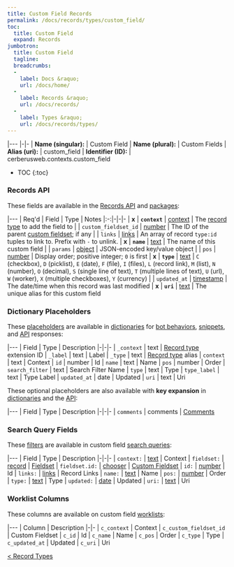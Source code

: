 ```yaml
---
title: Custom Field Records
permalink: /docs/records/types/custom_field/
toc:
  title: Custom Field
  expand: Records
jumbotron:
  title: Custom Field
  tagline: 
  breadcrumbs:
  -
    label: Docs &raquo;
    url: /docs/home/
  -
    label: Records &raquo;
    url: /docs/records/
  -
    label: Types &raquo;
    url: /docs/records/types/
---
```


|---
|-|-
| **Name (singular):** | Custom Field
| **Name (plural):** | Custom Fields
| **Alias (uri):** | custom_field
| **Identifier (ID):** | cerberusweb.contexts.custom_field

* TOC
{:toc}

### Records API

These fields are available in the [Records API](/docs/api/endpoints/records/) and [packages](/docs/packages/):

|---
| Req'd | Field | Type | Notes
|:-:|-|-|-
| **x** | **`context`** | [context](/docs/records/fields/types/context/) | The [record type](/docs/records/#record-type) to add the field to 
|   | `custom_fieldset_id` | [number](/docs/records/fields/types/number/) | The ID of the parent [custom fieldset](/docs/records/types/custom_fieldset/); if any 
|   | `links` | [links](/docs/records/fields/types/links/) | An array of record `type:id` tuples to link to. Prefix with `-` to unlink. 
| **x** | **`name`** | [text](/docs/records/fields/types/text/) | The name of this custom field 
|   | `params` | [object](/docs/records/fields/types/object/) | JSON-encoded key/value object 
|   | `pos` | [number](/docs/records/fields/types/number/) | Display order; positive integer; `0` is first 
| **x** | **`type`** | [text](/docs/records/fields/types/text/) | `C` (checkbox), `D` (picklist), `E` (date), `F` (file), `I` (files), `L` (record link), `M` (list), `N` (number), `O` (decimal), `S` (single line of text), `T` (multiple lines of text), `U` (url), `W` (worker), `X` (multiple checkboxes), `Y` (currency) 
|   | `updated_at` | [timestamp](/docs/records/fields/types/timestamp/) | The date/time when this record was last modified 
| **x** | **`uri`** | [text](/docs/records/fields/types/text/) | The unique alias for this custom field 

### Dictionary Placeholders

These [placeholders](/docs/scripting/variables/#placeholders) are available in [dictionaries](/docs/bots/behaviors/dictionaries/) for [bot behaviors](/docs/bots/behaviors/), [snippets](/docs/snippets/), and [API](/docs/api/) responses:

|---
| Field | Type | Description
|-|-|-
| `_context` | text | [Record type](/docs/records/types/) extension ID
| `_label` | text | Label
| `_type` | text | [Record type](/docs/records/types/) alias
| `context` | text | Context
| `id` | number | Id
| `name` | text | Name
| `pos` | number | Order
| `search_filter` | text | Search Filter Name
| `type` | text | Type
| `type_label` | text | Type Label
| `updated_at` | date | Updated
| `uri` | text | Uri

These optional placeholders are also available with **key expansion** in [dictionaries](/docs/bots/behaviors/dictionaries/key-expansion/) and the [API](/docs/api/responses/#expanding-keys-in-api-requests):

|---
| Field | Type | Description
|-|-|-
| `comments` | comments | [Comments](/docs/bots/behaviors/dictionaries/key-expansion/#comments)
	
### Search Query Fields

These [filters](/docs/search/#filters) are available in custom field [search queries](/docs/search/):

|---
| Field | Type | Description
|-|-|-
| `context:` | [text](/docs/search/#text) | Context
| `fieldset:` | [record](/docs/search/#deep-search) | [Fieldset](/docs/records/types/custom_fieldset/)
| `fieldset.id:` | [chooser](/docs/search/#choosers) | [Custom Fieldset](/docs/records/types/custom_fieldset/)
| `id:` | [number](/docs/search/#numbers) | Id
| `links:` | [links](/docs/search/#links) | Record Links
| `name:` | [text](/docs/search/#text) | Name
| `pos:` | [number](/docs/search/#numbers) | Order
| `type:` | [text](/docs/search/#text) | Type
| `updated:` | [date](/docs/search/#dates) | Updated
| `uri:` | [text](/docs/search/#text) | Uri
	
### Worklist Columns

These columns are available on custom field [worklists](/docs/worklists/):

|---
| Column | Description
|-|-
| `c_context` | Context
| `c_custom_fieldset_id` | Custom Fieldset
| `c_id` | Id
| `c_name` | Name
| `c_pos` | Order
| `c_type` | Type
| `c_updated_at` | Updated
| `c_uri` | Uri

<div class="section-nav">
	<div class="left">
		<a href="/docs/records/types/" class="prev">&lt; Record Types</a>
	</div>
	<div class="right align-right">
	</div>
</div>
<div class="clear"></div>